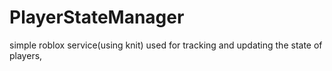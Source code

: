 # PlayerStateManager
simple roblox service(using knit) used for tracking and updating the state of players,
